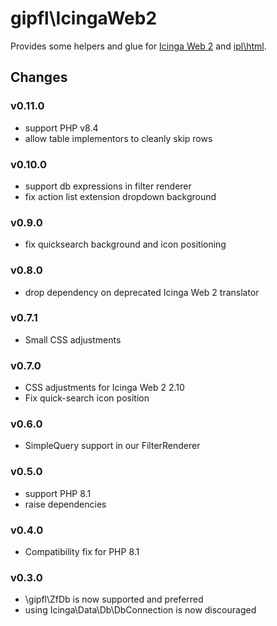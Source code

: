 gipfl\IcingaWeb2
================

Provides some helpers and glue for [Icinga Web 2](https://github.com/Icinga/icingaweb2)
and [ipl\\html](https://github.com/Icinga/ipl-html).

Changes
-------

### v0.11.0
* support PHP v8.4
* allow table implementors to cleanly skip rows

### v0.10.0
* support db expressions in filter renderer
* fix action list extension dropdown background

### v0.9.0
* fix quicksearch background and icon positioning

### v0.8.0
* drop dependency on deprecated Icinga Web 2 translator

### v0.7.1
* Small CSS adjustments

### v0.7.0
* CSS adjustments for Icinga Web 2 2.10
* Fix quick-search icon position

### v0.6.0
* SimpleQuery support in our FilterRenderer

### v0.5.0
* support PHP 8.1
* raise dependencies

### v0.4.0
* Compatibility fix for PHP 8.1

### v0.3.0
* \gipfl\ZfDb is now supported and preferred
* using Icinga\Data\Db\DbConnection is now discouraged
